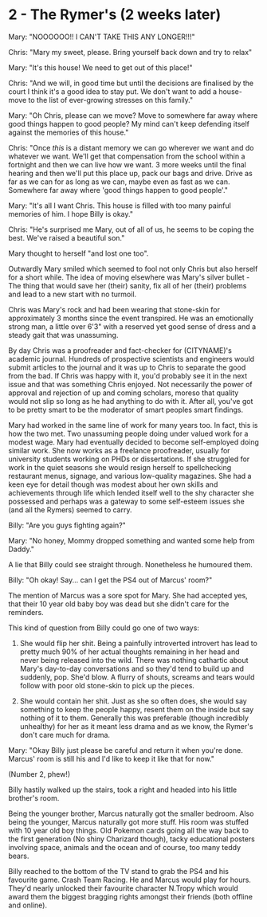 # 2 - The Rymer's (2 weeks later)

Mary: "NOOOOOO!! I CAN'T TAKE THIS ANY LONGER!!!"

Chris: "Mary my sweet, please. Bring yourself back down and try to relax"

Mary: "It's this house! We need to get out of this place!"

Chris: "And we will, in good time but until the decisions are finalised by the
court I think it's a good idea to stay put. We don't want to add a house-move to
the list of ever-growing stresses on this family."

Mary: "Oh Chris, please can we move? Move to somewhere far away where good
things happen to good people? My mind can't keep defending itself against the
memories of this house."

Chris: "Once *this* is a distant memory we can go wherever we want and do
whatever we want. We'll get that compensation from the school within a fortnight
and then we can live how we want. 3 more weeks until the final hearing
and then we'll put this place up, pack our bags and drive. Drive as far as
we can for as long as we can, maybe even as fast as we can. Somewhere far away
where 'good things happen to good people'."

Mary: "It's all I want Chris. This house is filled with too many painful
memories of him. I hope Billy is okay."

Chris: "He's surprised me Mary, out of all of us, he seems to be coping the
best. We've raised a beautiful son."

Mary thought to herself "and lost one too". 

Outwardly Mary smiled which seemed to fool not only Chris but also herself for a
short while. The idea of moving elsewhere was Mary's silver bullet - The thing
that would save her (their) sanity, fix all of her (their) problems and lead to a new start
with no turmoil.

Chris was Mary's rock and had been wearing that stone-skin for approximately 3
months since the event transpired. He was an emotionally strong man, a little
over 6'3" with a reserved yet good sense of dress and a steady gait that was
unassuming. 

By day Chris was a proofreader and fact-checker for (CITYNAME)'s academic
journal. Hundreds of prospective scientists and engineers would submit articles
to the journal and it was up to Chris to separate the good from the bad. If
Chris was happy with it, you'd probably see it in the next issue and that was
something Chris enjoyed. Not necessarily the power of approval and rejection of
up and coming scholars, moreso that quality would not slip so long as he had
anything to do with it. After all, you've got to be pretty smart to be the
moderator of smart peoples smart findings.

Mary had worked in the same line of work for many years too. In fact, this is how
the two met. Two unassuming people doing under valued work for a modest wage.
Mary had eventually decided to become self-employed doing similar work. She now
works as a freelance proofreader, usually for university students working on PHDs
or dissertations. If she struggled for work in the quiet seasons she would
resign herself to spellchecking restaurant menus, signage, and various
low-quality magazines. She had a keen eye for detail though was modest about her
own skills and achievements through life which lended itself well to the shy
character she possessed and perhaps was a gateway to some self-esteem issues she
(and all the Rymers) seemed to carry.

Billy: "Are you guys fighting again?"

Mary: "No honey, Mommy dropped something and wanted some help from Daddy."

A lie that Billy could see straight through. Nonetheless he humoured them.

Billy: "Oh okay! Say... can I get the PS4 out of Marcus' room?"

The mention of Marcus was a sore spot for Mary. She had accepted yes, that their
10 year old baby boy was dead but she didn't care for the reminders.

This kind of question from Billy could go one of two ways:

1. She would flip her shit. Being a painfully introverted introvert has lead to
   pretty much 90% of her actual thoughts remaining in her head and never being
   released into the wild. There was nothing cathartic about Mary's day-to-day
   conversations and so they'd tend to build up and suddenly, pop. She'd blow. A
   flurry of shouts, screams and tears would follow with poor old stone-skin to
   pick up the pieces.

2. She would contain her shit. Just as she so often does, she would say
   something to keep the people happy, resent them on the inside but say nothing
   of it to them. Generally this was preferable (though incredibly unhealthy)
   for her as it meant less drama and as we know, the Rymer's don't care much
   for drama.

Mary: "Okay Billy just please be careful and return it when you're done. Marcus'
room is still his and I'd like to keep it like that for now."

(Number 2, phew!)

Billy hastily walked up the stairs, took a right and headed into his little
brother's room.

Being the younger brother, Marcus naturally got the smaller bedroom. Also being
the younger, Marcus naturally got more stuff. His room was stuffed with 10 year
old boy things. Old Pokemon cards going all the way back to the first generation
(No shiny Charizard though), tacky educational posters involving space, animals
and the ocean and of course, too many teddy bears.

Billy reached to the bottom of the TV stand to grab the PS4 and his favourite
game. Crash Team Racing. He and Marcus would play for hours. They'd nearly
unlocked their favourite character N.Tropy which would award them the biggest
bragging rights amongst their friends (both offline and online).
